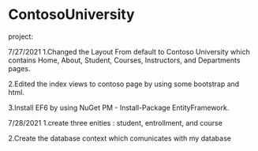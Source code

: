 # ContosoUniversity
project:

7/27/2021
1.Changed the Layout From default to Contoso University which contains Home, About, Student, Courses, Instructors, and Departments pages.

2.Edited the index views to contoso page by using some bootstrap and html.

3.Install EF6 by using NuGet PM - Install-Package EntityFramework.



7/28/2021
1.create three enities : student, entrollment, and course

2.Create the database context which comunicates with my database 

